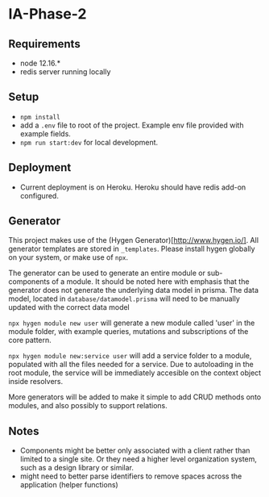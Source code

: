 # IA-Phase-2

## Requirements

- node 12.16.*
- redis server running locally

## Setup

- `npm install`
- add a `.env` file to root of the project.  Example env file provided with example fields.
- `npm run start:dev` for local development.

## Deployment

- Current deployment is on Heroku.  Heroku should have redis add-on configured.

## Generator

This project makes use of the (Hygen Generator)[http://www.hygen.io/].  All generator templates are stored in `_templates`.  Please install hygen globally on your system, or make use of `npx`.

The generator can be used to generate an entire module or sub-components of a module.  It should be noted here with emphasis that the generator does not generate the underlying data model in prisma.  The data model, located in `database/datamodel.prisma` will need to be manually updated with the correct data model

`npx hygen module new user` will generate a new module called 'user' in the module folder, with example queries, mutations and subscriptions of the core pattern.

`npx hygen module new:service user` will add a service folder to a module, populated with all the files needed for a service.  Due to autoloading in the root module, the service will be immediately accesible on the context object inside resolvers.

More generators will be added to make it simple to add CRUD methods onto modules, and also possibly to support relations.

## Notes

- Components might be better only associated with a client rather than limited to a single site.  Or they need a higher level organization system, such as a design library or similar.
- might need to better parse identifiers to remove spaces across the application (helper functions)
